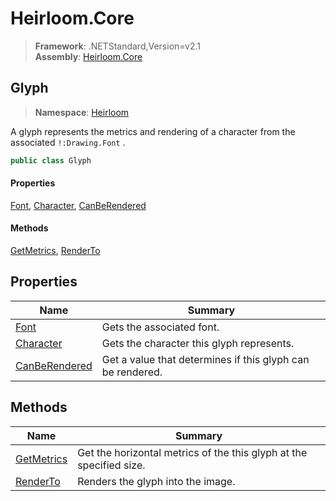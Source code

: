# Heirloom.Core

> **Framework**: .NETStandard,Version=v2.1  
> **Assembly**: [Heirloom.Core][0]  

## Glyph

> **Namespace**: [Heirloom][0]  

A glyph represents the metrics and rendering of a character from the associated `!:Drawing.Font` .

```cs
public class Glyph
```

#### Properties

[Font][1], [Character][2], [CanBeRendered][3]

#### Methods

[GetMetrics][4], [RenderTo][5]

## Properties

| Name               | Summary                                                    |
|--------------------|------------------------------------------------------------|
| [Font][1]          | Gets the associated font.                                  |
| [Character][2]     | Gets the character this glyph represents.                  |
| [CanBeRendered][3] | Get a value that determines if this glyph can be rendered. |

## Methods

| Name            | Summary                                                             |
|-----------------|---------------------------------------------------------------------|
| [GetMetrics][4] | Get the horizontal metrics of the this glyph at the specified size. |
| [RenderTo][5]   | Renders the glyph into the image.                                   |

[0]: ../Heirloom.Core.md
[1]: Heirloom.Glyph.Font.md
[2]: Heirloom.Glyph.Character.md
[3]: Heirloom.Glyph.CanBeRendered.md
[4]: Heirloom.Glyph.GetMetrics.md
[5]: Heirloom.Glyph.RenderTo.md
